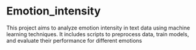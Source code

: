 # Emotion_intensity

This project aims to analyze emotion intensity in text data using machine learning techniques. It includes scripts to preprocess data, train models, and evaluate their performance for different emotions


